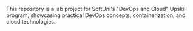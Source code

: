This repository is a lab project for SoftUni's "DevOps and Cloud" Upskill program, showcasing practical DevOps concepts, containerization, and cloud technologies.
